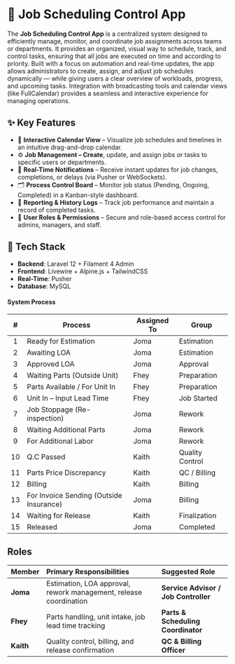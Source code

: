 # 🧭 Job Scheduling Control App
The **Job Scheduling Control App** is a centralized system designed to efficiently manage, monitor, and coordinate job assignments across teams or departments. It provides an organized, visual way to schedule, track, and control tasks, ensuring that all jobs are executed on time and according to priority. Built with a focus on automation and real-time updates, the app allows administrators to create, assign, and adjust job schedules dynamically — while giving users a clear overview of workloads, progress, and upcoming tasks. Integration with broadcasting tools and calendar views (like FullCalendar) provides a seamless and interactive experience for managing operations.

## ✨ Key Features
- 📅 **Interactive Calendar View** – Visualize job schedules and timelines in an intuitive drag-and-drop calendar.
- ⚙️ **Job Management – Create**, update, and assign jobs or tasks to specific users or departments.
- 🔔 **Real-Time Notifications** – Receive instant updates for job changes, completions, or delays (via Pusher or WebSockets).
- 🗂️ **Process Control Board** – Monitor job status (Pending, Ongoing, Completed) in a Kanban-style dashboard.
- 🧾 **Reporting & History Logs** – Track job performance and maintain a record of completed tasks.
- 👥 **User Roles & Permissions** – Secure and role-based access control for admins, managers, and staff.

## 🧱 Tech Stack
- **Backend**: Laravel 12 + Filament 4 Admin
- **Frontend**: Livewire + Alpine.js + TailwindCSS
- **Real-Time**: Pusher
- **Database**: MySQL

#### System Process
|  #  | Process                                 | Assigned To | Group           |
| :-: | --------------------------------------- | ----------- | --------------- |
|  1  | Ready for Estimation                    | Joma        | Estimation      |
|  2  | Awaiting LOA                            | Joma        | Estimation      |
|  3  | Approved LOA                            | Joma        | Approval        |
|  4  | Waiting Parts (Outside Unit)            | Fhey        | Preparation     |
|  5  | Parts Available / For Unit In           | Fhey        | Preparation     |
|  6  | Unit In – Input Lead Time               | Fhey        | Job Started     |
|  7  | Job Stoppage (Re-inspection)            | Joma        | Rework          |
|  8  | Waiting Additional Parts                | Joma        | Rework          |
|  9  | For Additional Labor                    | Joma        | Rework          |
|  10 | Q.C Passed                              | Kaith       | Quality Control |
|  11 | Parts Price Discrepancy                 | Kaith       | QC / Billing    |
|  12 | Billing                                 | Kaith       | Billing         |
|  13 | For Invoice Sending (Outside Insurance) | Joma        | Billing         |
|  14 | Waiting for Release                     | Kaith       | Finalization    |
|  15 | Released                                | Joma        | Completed       |

## Roles
| Member    | Primary Responsibilities                                          | Suggested Role                       |
| :-------- | :---------------------------------------------------------------- | :----------------------------------- |
| **Joma**  | Estimation, LOA approval, rework management, release coordination | **Service Advisor / Job Controller** |
| **Fhey**  | Parts handling, unit intake, job lead time tracking               | **Parts & Scheduling Coordinator**   |
| **Kaith** | Quality control, billing, and release confirmation                | **QC & Billing Officer**             |
